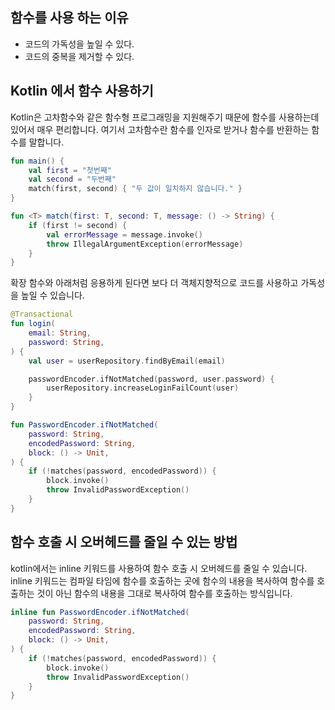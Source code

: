 ## 함수를 사용 하는 이유

- 코드의 가독성을 높일 수 있다.
- 코드의 중복을 제거할 수 있다.

## Kotlin 에서 함수 사용하기
Kotlin은 고차함수와 같은 함수형 프로그래밍을 지원해주기 때문에 함수를 사용하는데 있어서 매우 편리합니다.
여기서 고차함수란 함수를 인자로 받거나 함수를 반환하는 함수를 말합니다.

```kotlin
fun main() {
    val first = "첫번째"
    val second = "두번째"
    match(first, second) { "두 값이 일치하지 않습니다." }
}

fun <T> match(first: T, second: T, message: () -> String) {
    if (first != second) {
        val errorMessage = message.invoke()
        throw IllegalArgumentException(errorMessage)
    }
}
```

확장 함수와 아래처럼 응용하게 된다면 보다 더 객체지향적으로 코드를 사용하고 가독성을 높일 수 있습니다.
```kotlin
@Transactional
fun login(
    email: String,
    password: String,
) {
    val user = userRepository.findByEmail(email)

    passwordEncoder.ifNotMatched(password, user.password) {
        userRepository.increaseLoginFailCount(user)
    }
}

fun PasswordEncoder.ifNotMatched(
    password: String,
    encodedPassword: String,
    block: () -> Unit,
) {
    if (!matches(password, encodedPassword)) {
        block.invoke()
        throw InvalidPasswordException()
    }
}
```

## 함수 호출 시 오버헤드를 줄일 수 있는 방법
kotlin에서는 inline 키워드를 사용하여 함수 호출 시 오버헤드를 줄일 수 있습니다.  
inline 키워드는 컴파일 타임에 함수를 호출하는 곳에 함수의 내용을 복사하여 함수를 호출하는 것이 아닌 함수의 내용을 그대로 복사하여 함수를 호출하는 방식입니다.  

```kotlin
inline fun PasswordEncoder.ifNotMatched(
    password: String,
    encodedPassword: String,
    block: () -> Unit,
) {
    if (!matches(password, encodedPassword)) {
        block.invoke()
        throw InvalidPasswordException()
    }
}
```